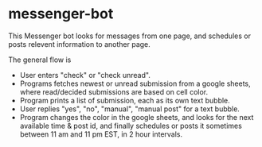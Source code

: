 # messenger-bot

This Messenger bot looks for messages from one page, and schedules or posts relevent information to another page. 

The general flow is

- User enters "check" or "check unread". 
- Programs fetches newest or unread submission from a google sheets, where read/decided submissions are based on cell color. 
- Program prints a list of submission, each as its own text bubble. 
- User replies "yes", "no", "manual", "manual post" for a text bubble. 
- Program changes the color in the google sheets, and looks for the next available time & post id, and finally schedules or posts it sometimes between 11 am and 11 pm EST, in 2 hour intervals. 
